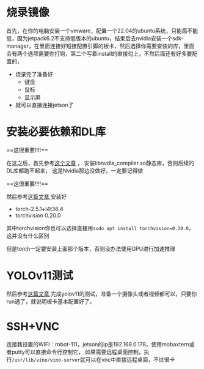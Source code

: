 # 烧录镜像
首先，在你的电脑安装一个vmware，配置一个22.04的ubuntu系统，只能高不能低，因为jetpack6.2不支持低版本的ubuntu，结束后去nvidia安装一个sdk-manager，在里面连接好短接配置引脚的板卡，然后选择你需要安装的库，里面会有两个选项需要你打钩，第二个写着install的直接勾上，不然后面还有好多要配置的，
- 烧录完了准备好
  - 键盘
  - 鼠标
  - 显示屏
- 就可以直接连接jetson了


# 安装必要依赖和DL库

==这很重要!!!!==

在这之后，首先参考[这个文章](https://blog.csdn.net/qq_45233572/article/details/146396937) ，
安装libnvdla_compiler.so静态库，否则后续的DL库都跑不起来，
这是Nvidia那边没做好，一定要记得做

==这很重要!!!!==

然后参考[这篇文章](https://blog.csdn.net/lida2003/article/details/145322174),安装好
- torch-2.5.1+l4t36.4 
- torchvision 0.20.0

其中torchvision你也可以选择直接用`sudo apt install torchvision=0.20.0`，这并没有什么区别

但是torch一定要安装上面那个版本，否则没办法使用GPU进行加速推理


# YOLOv11测试
然后参考[这篇文章](https://elinux.org/Jetson/L4T/TRT_Customized_Example#YoloV11_using_Pytorch),完成yolov11的测试，准备一个摄像头或者视频都可以，只要你run通了，就说明板卡基本配置好了。

# SSH+VNC

连接我设置的WIFI：robot-111，jetson的ip是192.168.0.178，使用mobaxtern或者putty可以直接命令行控制它，
如果需要远程桌面控制，执行`/usr/lib/vino/vino-server`就可以在vnc中直接远程桌面，不过很卡